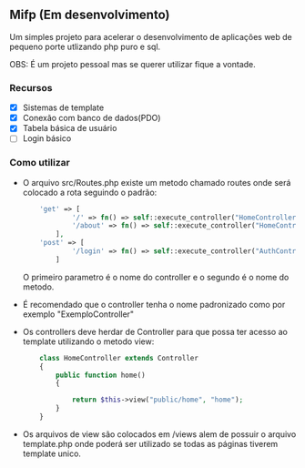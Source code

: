 ## Mifp (Em desenvolvimento)

Um simples projeto para acelerar o desenvolvimento de aplicações web de pequeno porte utlizando php puro e sql.

OBS: É um projeto pessoal mas se querer utilizar fique a vontade.

### Recursos

- [x] Sistemas de template
- [x] Conexão com banco de dados(PDO)
- [x] Tabela básica de usuário
- [ ] Login básico

### Como utilizar

* O arquivo src/Routes.php existe um metodo chamado routes onde será colocado a rota seguindo o padrão:
    ```php
        'get' => [
                '/' => fn() => self::execute_controller("HomeController", "home"),
                '/about' => fn() => self::execute_controller("HomeController", "about"),
            ],
        'post' => [
                '/login' => fn() => self::execute_controller("AuthController", "login"),
            ]
    ```

    O primeiro parametro é o nome do controller e o segundo é o nome do metodo.

* É recomendado que o controller tenha o nome padronizado como por exemplo "ExemploController"
* Os controllers deve herdar de Controller para que possa ter acesso ao template utilizando o metodo view:
    ```php
        class HomeController extends Controller
        {
            public function home()
            {

                return $this->view("public/home", "home");
            }
        }
    ```

* Os arquivos de view são colocados em /views alem de possuir o arquivo template.php onde poderá ser utilizado se todas as páginas tiverem template unico.